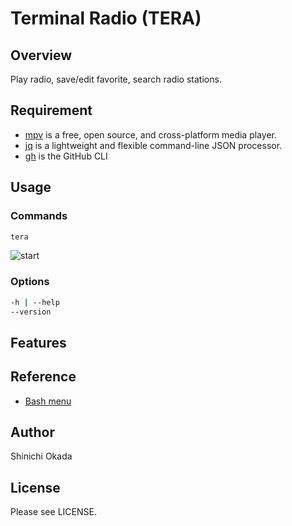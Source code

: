# Terminal Radio (TERA)

## Overview

Play radio, save/edit favorite, search radio stations.

## Requirement

- [mpv](https://mpv.io/) is a free, open source, and cross-platform media player.
- [jq](https://stedolan.github.io/jq/) is a lightweight and flexible command-line JSON processor.
- [gh](https://cli.github.com/) is the GitHub CLI

## Usage

### Commands

```sh
tera
```

![start](https://raw.githubusercontent.com/shinokada/tera/main/images/radio1.png)


### Options

```sh
-h | --help
--version
```

## Features


## Reference

- [Bash menu](https://devdojo.com/bobbyiliev/how-to-create-an-interactive-menu-in-bash)

## Author

Shinichi Okada

## License

Please see LICENSE.
